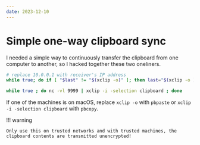 ```yaml
---
date: 2023-12-10
---
```


# Simple one-way clipboard sync

I needed a simple way to continuously transfer the clipboard from one computer to another, so I hacked together these two oneliners.
<!-- more -->

```bash title="Sender"
# replace 10.0.0.1 with receiver's IP address
while true; do if [ "$last" != "$(xclip -o)" ]; then last="$(xclip -o )"; xclip -o | nc -vc 10.0.0.1 9999; fi; sleep 1; done
```

```bash title="Receiver"
while true ; do nc -vl 9999 | xclip -i -selection clipboard ; done
```

If one of the machines is on macOS, replace `xclip -o` with `pbpaste` or `xclip -i -selection clipboard` with `pbcopy`.


!!! warning

    Only use this on trusted networks and with trusted machines, the clipboard contents are transmitted unencrypted!


